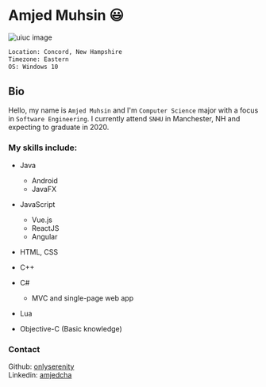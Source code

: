 # Amjed Muhsin :smiley:

![uiuc image](https://www.insidehighered.com/sites/default/server_files/styles/large-copy/public/media/snhu-online-degree-cost-768x509.jpg?itok=59O59oBU)

``` bash
Location: Concord, New Hampshire
Timezone: Eastern
OS: Windows 10
```

## Bio

Hello, my name is `Amjed Muhsin` and I'm `Computer Science` major with a focus in `Software Engineering`. I currently attend `SNHU` in Manchester, NH and expecting to graduate in 2020. 

### My skills include:
* Java
  * Android
  * JavaFX
  
* JavaScript
  * Vue.js
  * ReactJS
  * Angular
  
* HTML, CSS

* C++

* C#
  * MVC and single-page web app
* Lua

* Objective-C (Basic knowledge)

### Contact
Github: [onlyserenity](https://github.com/onlyserenity) <br>
Linkedin: [amjedcha](https://www.linkedin.com/in/amjedcha/)
